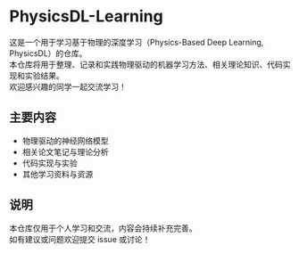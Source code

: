 # PhysicsDL-Learning

这是一个用于学习基于物理的深度学习（Physics-Based Deep Learning, PhysicsDL）的仓库。  
本仓库将用于整理、记录和实践物理驱动的机器学习方法、相关理论知识、代码实现和实验结果。  
欢迎感兴趣的同学一起交流学习！

## 主要内容

- 物理驱动的神经网络模型
- 相关论文笔记与理论分析
- 代码实现与实验
- 其他学习资料与资源

## 说明

本仓库仅用于个人学习和交流，内容会持续补充完善。  
如有建议或问题欢迎提交 issue 或讨论！

